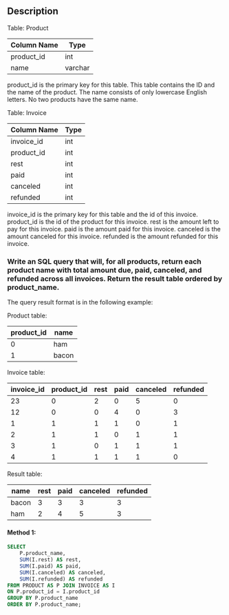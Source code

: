 ## Description

Table: Product

| Column Name | Type    |
| ----------- | ------- |
| product_id  | int     |
| name        | varchar |

product_id is the primary key for this table.
This table contains the ID and the name of the product. The name consists of only lowercase English letters. No two products have the same name.

Table: Invoice

| Column Name | Type |
| ----------- | ---- |
| invoice_id  | int  |
| product_id  | int  |
| rest        | int  |
| paid        | int  |
| canceled    | int  |
| refunded    | int  |

invoice_id is the primary key for this table and the id of this invoice.
product_id is the id of the product for this invoice.
rest is the amount left to pay for this invoice.
paid is the amount paid for this invoice.
canceled is the amount canceled for this invoice.
refunded is the amount refunded for this invoice.

### Write an SQL query that will, for all products, return each product name with total amount due, paid, canceled, and refunded across all invoices. Return the result table ordered by product_name.

The query result format is in the following example:

Product table:

| product_id | name  |
| ---------- | ----- |
| 0          | ham   |
| 1          | bacon |

Invoice table:

| invoice_id | product_id | rest | paid | canceled | refunded |
| ---------- | ---------- | ---- | ---- | -------- | -------- |
| 23         | 0          | 2    | 0    | 5        | 0        |
| 12         | 0          | 0    | 4    | 0        | 3        |
| 1          | 1          | 1    | 1    | 0        | 1        |
| 2          | 1          | 1    | 0    | 1        | 1        |
| 3          | 1          | 0    | 1    | 1        | 1        |
| 4          | 1          | 1    | 1    | 1        | 0        |

Result table:

| name  | rest | paid | canceled | refunded |
| ----- | ---- | ---- | -------- | -------- |
| bacon | 3    | 3    | 3        | 3        |
| ham   | 2    | 4    | 5        | 3        |

#### Method 1:

```sql
SELECT
    P.product_name,
    SUM(I.rest) AS rest,
    SUM(I.paid) AS paid,
    SUM(I.canceled) AS canceled,
    SUM(I.refunded) AS refunded
FROM PRODUCT AS P JOIN INVOICE AS I
ON P.product_id = I.product_id
GROUP BY P.product_name
ORDER BY P.product_name;
```
